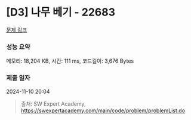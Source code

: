 # [D3] 나무 베기 - 22683 

[문제 링크](https://swexpertacademy.com/main/code/problem/problemDetail.do?contestProbId=AZIyCYJ6p30DFAQP) 

### 성능 요약

메모리: 18,204 KB, 시간: 111 ms, 코드길이: 3,676 Bytes

### 제출 일자

2024-11-10 20:04



> 출처: SW Expert Academy, https://swexpertacademy.com/main/code/problem/problemList.do